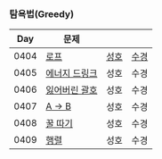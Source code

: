 ### 탐욕법(Greedy)

| Day  | 문제                                                   |                            |                              |
| ---- | ------------------------------------------------------ |----------------------------| ---------------------------- |
| 0404 | [로프](https://www.acmicpc.net/problem/2217)           | [성호](0404/2217_0404_sh.kt) | [수경](0404/2217_0404_sk.js) |
| 0405 | [에너지 드링크](https://www.acmicpc.net/problem/20115) | 성호                         | 수경                         |
| 0406 | [잃어버린 괄호](https://www.acmicpc.net/problem/1541)  | 성호                         | 수경                         |
| 0407 | [A → B](https://www.acmicpc.net/problem/16953)         | 성호                         | 수경                         |
| 0408 | [꿀 따기](https://www.acmicpc.net/problem/21758)       | 성호                         | 수경                         |
| 0409 | [행렬](https://www.acmicpc.net/problem/1080)           | 성호                         | 수경                         |
